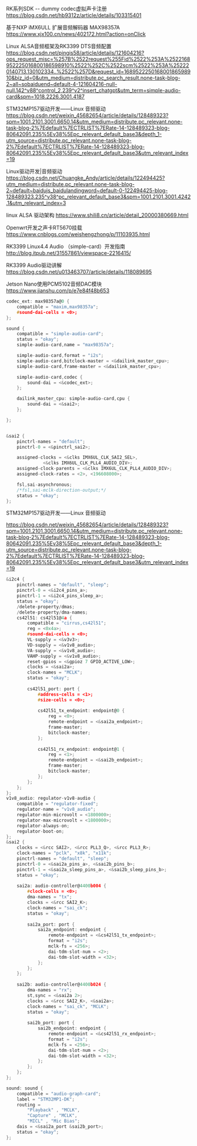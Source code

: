 RK系列SDK -- dummy codec虚拟声卡注册
https://blog.csdn.net/hb9312z/article/details/103315401


基于NXP iMX6ULL 扩展音频解码器 MAX98357A
https://www.xjx100.cn/news/402172.html?action=onClick

Linux ALSA音频框架及RK3399 DTS音频配置
https://blog.csdn.net/pingis58/article/details/121604216?ops_request_misc=%257B%2522request%255Fid%2522%253A%2522168952225016800186598910%2522%252C%2522scm%2522%253A%252220140713.130102334..%2522%257D&request_id=168952225016800186598910&biz_id=0&utm_medium=distribute.pc_search_result.none-task-blog-2~all~sobaiduend~default-4-121604216-null-null.142^v88^control_2,239^v2^insert_chatgpt&utm_term=simple-audio-card&spm=1018.2226.3001.4187


STM32MP157驱动开发——Linux 音频驱动
https://blog.csdn.net/weixin_45682654/article/details/128489323?spm=1001.2101.3001.6650.14&utm_medium=distribute.pc_relevant.none-task-blog-2%7Edefault%7ECTRLIST%7ERate-14-128489323-blog-80642091.235%5Ev38%5Epc_relevant_default_base3&depth_1-utm_source=distribute.pc_relevant.none-task-blog-2%7Edefault%7ECTRLIST%7ERate-14-128489323-blog-80642091.235%5Ev38%5Epc_relevant_default_base3&utm_relevant_index=19

Linux驱动开发|音频驱动
https://blog.csdn.net/Chuangke_Andy/article/details/122494425?utm_medium=distribute.pc_relevant.none-task-blog-2~default~baidujs_baidulandingword~default-0-122494425-blog-128489323.235^v38^pc_relevant_default_base3&spm=1001.2101.3001.4242.1&utm_relevant_index=3

linux ALSA 驱动架构
https://www.shili8.cn/article/detail_20000380669.html


Openwrt开发之声卡RT5670挂载
https://www.cnblogs.com/weishengzhong/p/11103935.html

RK3399 Linux4.4 Audio （simple-card）开发指南 
http://blog.itpub.net/31557861/viewspace-2216415/



RK3399 Audio驱动讲解
https://blog.csdn.net/u013463707/article/details/118089695

Jetson Nano使用PCM5102音频DAC模块
https://www.jianshu.com/p/e7e84f48b653






















``` c
codec_ext: max98357a@0 {
    compatible = "maxim,max98357a";
    #sound-dai-cells = <0>;
};

sound {
    compatible = "simple-audio-card";
    status = "okay";
    simple-audio-card,name = "max98357a";

    simple-audio-card,format = "i2s";
    simple-audio-card,bitclock-master = <&dailink_master_cpu>;
    simple-audio-card,frame-master = <&dailink_master_cpu>;

    simple-audio-card,codec {
        sound-dai = <&codec_ext>;
    };

    dailink_master_cpu: simple-audio-card,cpu {
        sound-dai = <&sai2>;
    };

};


&sai2 {
    pinctrl-names = "default";
    pinctrl-0 = <&pinctrl_sai2>;

    assigned-clocks = <&clks IMX6UL_CLK_SAI2_SEL>,
              <&clks IMX6UL_CLK_PLL4_AUDIO_DIV>;
    assigned-clock-parents = <&clks IMX6UL_CLK_PLL4_AUDIO_DIV>;
    assigned-clock-rates = <2>, <196608000>;

    fsl,sai-asynchronous;
    /*fsl,sai-mclk-direction-output;*/
    status = "okay";
};


```





STM32MP157驱动开发——Linux 音频驱动

https://blog.csdn.net/weixin_45682654/article/details/128489323?spm=1001.2101.3001.6650.14&utm_medium=distribute.pc_relevant.none-task-blog-2%7Edefault%7ECTRLIST%7ERate-14-128489323-blog-80642091.235%5Ev38%5Epc_relevant_default_base3&depth_1-utm_source=distribute.pc_relevant.none-task-blog-2%7Edefault%7ECTRLIST%7ERate-14-128489323-blog-80642091.235%5Ev38%5Epc_relevant_default_base3&utm_relevant_index=19



``` c
&i2c4 {
	pinctrl-names = "default", "sleep";
	pinctrl-0 = <&i2c4_pins_a>;
	pinctrl-1 = <&i2c4_pins_sleep_a>;
	status = "okay";
	/delete-property/dmas;
	/delete-property/dma-names;
	cs42l51: cs42l51@4a {
		compatible = "cirrus,cs42l51";
		reg = <0x4a>;
		#sound-dai-cells = <0>;
		VL-supply = <&v3v3>;
		VD-supply = <&v1v8_audio>;
		VA-supply = <&v1v8_audio>;
		VAHP-supply = <&v1v8_audio>;
		reset-gpios = <&gpioz 7 GPIO_ACTIVE_LOW>;
		clocks = <&sai2a>;
		clock-names = "MCLK";
		status = "okay";
		
		cs42l51_port: port {
			#address-cells = <1>;
			#size-cells = <0>;
			
			cs42l51_tx_endpoint: endpoint@0 {
				reg = <0>;
				remote-endpoint = <&sai2a_endpoint>;
				frame-master;
				bitclock-master;
			};
				
			cs42l51_rx_endpoint: endpoint@1 {
				reg = <1>;
				remote-endpoint = <&sai2b_endpoint>;
				frame-master;
				bitclock-master;
			};
		};
	};
};
v1v8_audio: regulator-v1v8-audio {
	compatible = "regulator-fixed";
	regulator-name = "v1v8_audio";
	regulator-min-microvolt = <1800000>;
	regulator-max-microvolt = <1800000>;
	regulator-always-on;
	regulator-boot-on;
};
&sai2 {
	clocks = <&rcc SAI2>, <&rcc PLL3_Q>, <&rcc PLL3_R>;
	clock-names = "pclk", "x8k", "x11k";
	pinctrl-names = "default", "sleep";
	pinctrl-0 = <&sai2a_pins_a>, <&sai2b_pins_b>;
	pinctrl-1 = <&sai2a_sleep_pins_a>, <&sai2b_sleep_pins_b>;
	status = "okay";
	
	sai2a: audio-controller@4400b004 {
		#clock-cells = <0>;
		dma-names = "tx";
		clocks = <&rcc SAI2_K>;
		clock-names = "sai_ck";
		status = "okay";
		
		sai2a_port: port {
			sai2a_endpoint: endpoint {
				remote-endpoint = <&cs42l51_tx_endpoint>;
				format = "i2s";
				mclk-fs = <256>;
				dai-tdm-slot-num = <2>;
				dai-tdm-slot-width = <32>;
			};
		};
	};
			
	sai2b: audio-controller@4400b024 {
		dma-names = "rx";
		st,sync = <&sai2a 2>;
		clocks = <&rcc SAI2_K>, <&sai2a>;
		clock-names = "sai_ck", "MCLK";
		status = "okay";
	
		sai2b_port: port {
			sai2b_endpoint: endpoint {
				remote-endpoint = <&cs42l51_rx_endpoint>;
				format = "i2s";
				mclk-fs = <256>;
				dai-tdm-slot-num = <2>;
				dai-tdm-slot-width = <32>;
			};
		};
	};
};

sound: sound {
	compatible = "audio-graph-card";
	label = "STM32MP1-DK";
	routing =
		"Playback" , "MCLK",
		"Capture" , "MCLK",
		"MICL" , "Mic Bias";
	dais = <&sai2a_port &sai2b_port>;
	status = "okay";
};


```


























